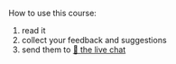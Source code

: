 <div class="lojbo simple_blockquotes"></div>
<div class="print:hidden">

How to use this course:

1. read it
2. collect your feedback and suggestions
3. send them to [💬 the live chat](https://lojban.pw/articles/live_chat/)
</div>